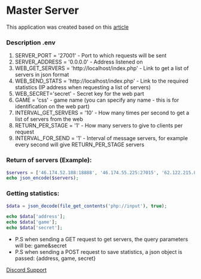 # Master Server

This application was created based on this [article](https://developer.valvesoftware.com/wiki/Master_Server_Query_Protocol)

### Description .env
1. SERVER_PORT = '27001' - Port to which requests will be sent
2. SERVER_ADDRESS = '0.0.0.0' - Address listened on
3. WEB_GET_SERVERS = 'http://localhost/index.php' - Link to get a list of servers in json format
4. WEB_SEND_STATS = 'http://localhost/index.php' - Link to the required statistics (IP address when requesting a list of servers)
5. WEB_SECRET='secret' - Secret key for the web part
6. GAME = 'css' - game name (you can specify any name - this is for identification on the web part)
7. INTERVAL_GET_SERVERS = '10' - How many times per second to get a list of servers from the web
8. RETURN_PER_STAGE = '1' - How many servers to give to clients per request
9. INTERVAL_FOR_SEND = '1' - Interval of message servers, for example every second will give RETURN_PER_STAGE servers

### Return of servers (Example):
```php
$servers = ['46.174.52.188:18888', '46.174.55.225:27015', '62.122.215.88:7777', '46.174.54.207:27777', '62.122.214.86:27015', '62.122.213.125:60006'];
echo json_encode($servers); 
```

### Getting statistics:
```php
$data = json_decode(file_get_contents('php://input'), true);

echo $data['address'];
echo $data['game'];
echo $data['secret'];
```

* P.S when sending a GET request to get servers, the query parameters will be: game&secret
* P.S when sending a POST request to save statistics, a json object is passed: {address, game, secret}

[Discord Support](https://discord.com/invite/bYQkNgRaG5)
